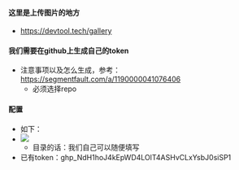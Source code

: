 #### 这里是上传图片的地方
  - https://devtool.tech/gallery
#### 我们需要在github上生成自己的token
  - 注意事项以及怎么生成，参考：https://segmentfault.com/a/1190000041076406
    + 必须选择repo
#### 配置
  - 如下：
  - ![](https://cdn.jsdelivr.net/gh/akaileyouyou/justImg/readmeImg/444.1ed619.webp)
    + 目录的话：我们自己可以随便填写
  - 已有token：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
